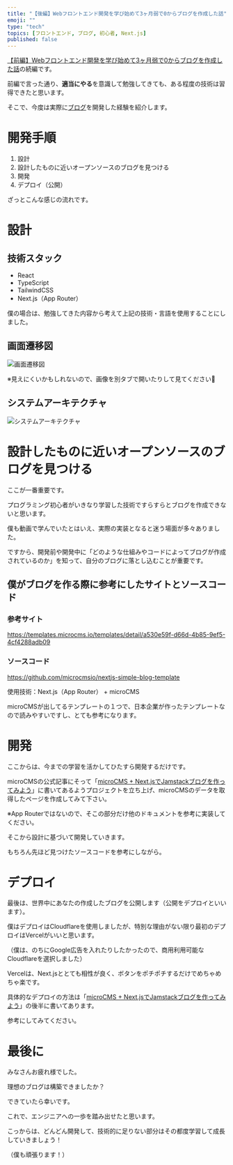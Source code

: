 ```yaml
---
title: "【後編】Webフロントエンド開発を学び始めて3ヶ月弱で0からブログを作成した話"
emoji: ""
type: "tech"
topics: [フロントエンド, ブログ, 初心者, Next.js]
published: false
---
```

[【前編】Webフロントエンド開発を学び始めて3ヶ月弱で0からブログを作成した話](https://zenn.dev/rion_freelance/articles/beginner-1)の続編です。

前編で言った通り、**適当にやる**を意識して勉強してきても、ある程度の技術は習得できたと思います。

そこで、今度は実際に[ブログ](https://ribrary.uk)を開発した経験を紹介します。

# 開発手順

1. 設計
2. 設計したものに近いオープンソースのブログを見つける
3. 開発
4. デプロイ（公開）

ざっとこんな感じの流れです。

# 設計

## 技術スタック

- React
- TypeScript
- TailwindCSS
- Next.js（App Router）

僕の場合は、勉強してきた内容から考えて上記の技術・言語を使用することにしました。

## 画面遷移図

![画面遷移図](https://storage.googleapis.com/zenn-user-upload/057ed4b3e75e-20240518.png)

※見えにくいかもしれないので、画像を別タブで開いたりして見てください🙏

## システムアーキテクチャ

![システムアーキテクチャ](https://storage.googleapis.com/zenn-user-upload/d13129d9f001-20240518.png)

# 設計したものに近いオープンソースのブログを見つける

ここが一番重要です。

プログラミング初心者がいきなり学習した技術ですらすらとブログを作成できないと思います。

僕も動画で学んでいたとはいえ、実際の実装となると迷う場面が多々ありました。

ですから、開発前や開発中に「どのような仕組みやコードによってブログが作成されているのか」を知って、自分のブログに落とし込むことが重要です。

## 僕がブログを作る際に参考にしたサイトとソースコード

### 参考サイト

https://templates.microcms.io/templates/detail/a530e59f-d66d-4b85-9ef5-4cf4288adb09

### ソースコード

https://github.com/microcmsio/nextjs-simple-blog-template

使用技術：Next.js（App Router） + microCMS

microCMSが出してるテンプレートの１つで、日本企業が作ったテンプレートなので読みやすいですし、とても参考になります。

# 開発

ここからは、今までの学習を活かしてひたすら開発するだけです。

microCMSの公式記事にそって「[microCMS + Next.jsでJamstackブログを作ってみよう](https://blog.microcms.io/microcms-next-jamstack-blog/)」に書いてあるようプロジェクトを立ち上げ、microCMSのデータを取得したページを作成してみて下さい。

※App Routerではないので、そこの部分だけ他のドキュメントを参考に実装してください。

そこから設計に基づいて開発していきます。

もちろん先ほど見つけたソースコードを参考にしながら。

# デプロイ

最後は、世界中にあなたの作成したブログを公開します（公開をデプロイといいます）。

僕はデプロイはCloudflareを使用しましたが、特別な理由がない限り最初のデプロイはVercelがいいと思います。

（僕は、のちにGoogle広告を入れたりしたかったので、商用利用可能なCloudflareを選択しました）

Vercelは、Next.jsととても相性が良く、ボタンをポチポチするだけでめちゃめちゃ楽です。

具体的なデプロイの方法は「[microCMS + Next.jsでJamstackブログを作ってみよう](https://blog.microcms.io/microcms-next-jamstack-blog/)」の後半に書いてあります。

参考にしてみてください。

# 最後に

みなさんお疲れ様でした。

理想のブログは構築できましたか？

できていたら幸いです。

これで、エンジニアへの一歩を踏み出せたと思います。

こっからは、どんどん開発して、技術的に足りない部分はその都度学習して成長していきましょう！

（僕も頑張ります！）